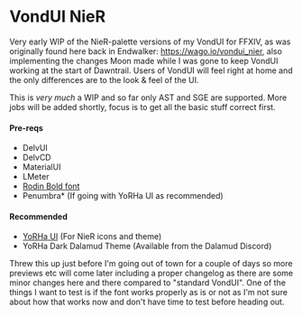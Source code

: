 # VondUI NieR

Very early WIP of the NieR-palette versions of my VondUI for FFXIV, as was originally found here back in Endwalker: https://wago.io/vondui_nier, also implementing the changes Moon made while I was gone to keep VondUI working at the start of Dawntrail.
Users of VondUI will feel right at home and the only differences are to the look & feel of the UI.

This is *very much* a WIP and so far only AST and SGE are supported. More jobs will be added shortly, focus is to get all the basic stuff correct first.

#### Pre-reqs
- DelvUI
- DelvCD
- MaterialUI
- LMeter
- [Rodin Bold font](https://github.com/vond82/VondUI/blob/main/Rodin%20Bold.ttf)
- Penumbra* (If going with YoRHa UI as recommended)
#### Recommended
- [YoRHa UI](https://heliosphere.app/mod/q0wkpyem217s7cbj4spa5wm26c) (For NieR icons and theme)
- YoRHa Dark Dalamud Theme (Available from the Dalamud Discord)
  
Threw this up just before I'm going out of town for a couple of days so more previews etc will come later including a proper changelog as there are some minor changes here and there compared to "standard VondUI".
One of the things I want to test is if the font works properly as is or not as I'm not sure about how that works now and don't have time to test before heading out.
